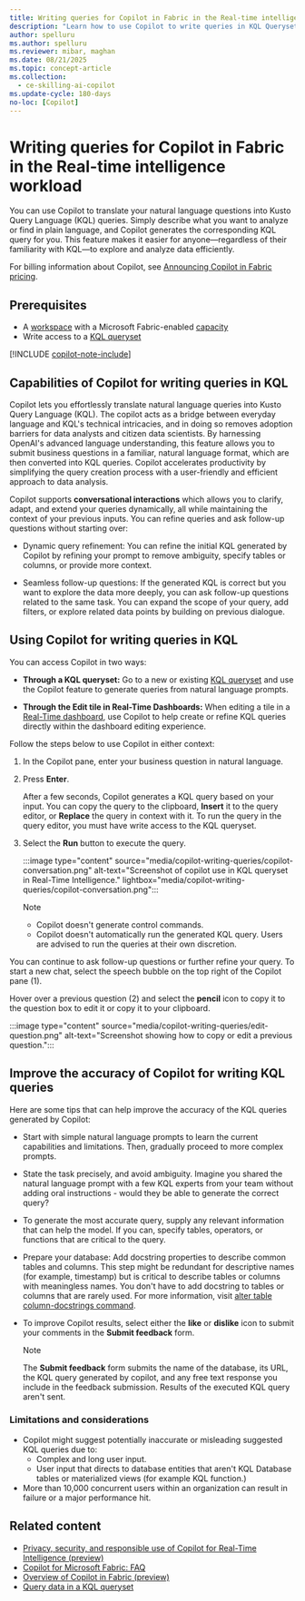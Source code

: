 ```yaml
---
title: Writing queries for Copilot in Fabric in the Real-time intelligence workload
description: "Learn how to use Copilot to write queries in KQL Queryset."
author: spelluru
ms.author: spelluru
ms.reviewer: mibar, maghan
ms.date: 08/21/2025
ms.topic: concept-article
ms.collection:
  - ce-skilling-ai-copilot
ms.update-cycle: 180-days
no-loc: [Copilot]
---
```


# Writing queries for Copilot in Fabric in the Real-time intelligence workload

You can use Copilot to translate your natural language questions into Kusto Query Language (KQL) queries. Simply describe what you want to analyze or find in plain language, and Copilot generates the corresponding KQL query for you. This feature makes it easier for anyone—regardless of their familiarity with KQL—to explore and analyze data efficiently.

For billing information about Copilot, see [Announcing Copilot in Fabric pricing](https://blog.fabric.microsoft.com/en-us/blog/announcing-fabric-copilot-pricing-2/).

## Prerequisites

- A [workspace](../fundamentals/create-workspaces.md) with a Microsoft Fabric-enabled [capacity](../enterprise/licenses.md#capacity)
- Write access to a [KQL queryset](../real-time-analytics/create-query-set.md)

[!INCLUDE [copilot-note-include](../includes/copilot-note-include.md)]

## Capabilities of Copilot for writing queries in KQL

Copilot lets you effortlessly translate natural language queries into Kusto Query Language (KQL). The copilot acts as a bridge between everyday language and KQL's technical intricacies, and in doing so removes adoption barriers for data analysts and citizen data scientists. By harnessing OpenAI's advanced language understanding, this feature allows you to submit business questions in a familiar, natural language format, which are then converted into KQL queries. Copilot accelerates productivity by simplifying the query creation process with a user-friendly and efficient approach to data analysis.

Copilot supports **conversational interactions** which allows you to clarify, adapt, and extend your queries dynamically, all while maintaining the context of your previous inputs. You can refine queries and ask follow-up questions without starting over:

- Dynamic query refinement: You can refine the initial KQL generated by Copilot by refining your prompt to remove ambiguity, specify tables or columns, or provide more context.

- Seamless follow-up questions: If the generated KQL is correct but you want to explore the data more deeply, you can ask follow-up questions related to the same task. You can expand the scope of your query, add filters, or explore related data points by building on previous dialogue.

## Using Copilot for writing queries in KQL

You can access Copilot in two ways:

- **Through a KQL queryset:**
  Go to a new or existing [KQL queryset](../real-time-intelligence/kusto-query-set.md) and use the Copilot feature to generate queries from natural language prompts.

- **Through the Edit tile in Real-Time Dashboards:**
  When editing a tile in a [Real-Time dashboard](../real-time-intelligence/dashboard-real-time-create.md), use Copilot to help create or refine KQL queries directly within the dashboard editing experience.

Follow the steps below to use Copilot in either context:

1. In the Copilot pane, enter your business question in natural language.

1. Press **Enter**.

    After a few seconds, Copilot generates a KQL query based on your input. You can copy the query to the clipboard, **Insert** it to the query editor, or **Replace** the query in context with it. To run the query in the query editor, you must have write access to the KQL queryset.

1. Select the **Run** button to execute the query.

   :::image type="content" source="media/copilot-writing-queries/copilot-conversation.png" alt-text="Screenshot of copilot use in KQL queryset in Real-Time Intelligence." lightbox="media/copilot-writing-queries/copilot-conversation.png":::

   > [!NOTE]
   > - Copilot doesn't generate control commands.
   > - Copilot doesn't automatically run the generated KQL query. Users are advised to run the queries at their own discretion.

You can continue to ask follow-up questions or further refine your query. To start a new chat, select the speech bubble on the top right of the Copilot pane (1).

Hover over a previous question (2) and select the **pencil** icon to copy it to the question box to edit it or copy it to your clipboard.

:::image type="content" source="media/copilot-writing-queries/edit-question.png" alt-text="Screenshot showing how to copy or edit a previous question.":::

## Improve the accuracy of Copilot for writing KQL queries

Here are some tips that can help improve the accuracy of the KQL queries generated by Copilot:

- Start with simple natural language prompts to learn the current capabilities and limitations. Then, gradually proceed to more complex prompts.
- State the task precisely, and avoid ambiguity. Imagine you shared the natural language prompt with a few KQL experts from your team without adding oral instructions - would they be able to generate the correct query?
- To generate the most accurate query, supply any relevant information that can help the model. If you can, specify tables, operators, or functions that are critical to the query.
- Prepare your database:
  Add docstring properties to describe common tables and columns. This step might be redundant for descriptive names (for example, timestamp) but is critical to describe tables or columns with meaningless names. You don't have to add docstring to tables or columns that are rarely used. For more information, visit [alter table column-docstrings command](/azure/data-explorer/kusto/management/alter-column-docstrings?context=/fabric/context/context-rta&pivots=fabric).
- To improve Copilot results, select either the **like** or **dislike** icon to submit your comments in the **Submit feedback** form.

    > [!NOTE]  
    > The **Submit feedback** form submits the name of the database, its URL, the KQL query generated by copilot, and any free text response you include in the feedback submission. Results of the executed KQL query aren't sent.

### Limitations and considerations

- Copilot might suggest potentially inaccurate or misleading suggested KQL queries due to:
  - Complex and long user input.
  - User input that directs to database entities that aren't KQL Database tables or materialized views (for example KQL function.)
- More than 10,000 concurrent users within an organization can result in failure or a major performance hit.

## Related content

- [Privacy, security, and responsible use of Copilot for Real-Time Intelligence (preview)](copilot-real-time-intelligence-privacy-security.md)
- [Copilot for Microsoft Fabric: FAQ](copilot-faq-fabric.yml)
- [Overview of Copilot in Fabric (preview)](copilot-fabric-overview.md)
- [Query data in a KQL queryset](../real-time-intelligence/kusto-query-set.md)
